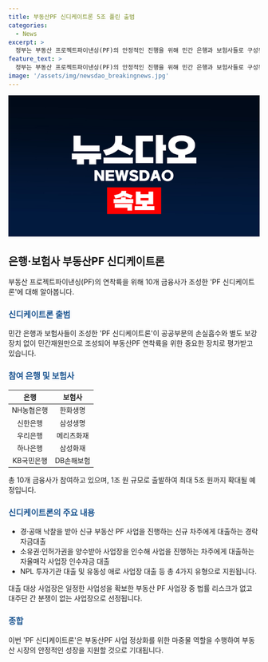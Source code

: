 ```yaml
---
title: 부동산PF 신디케이트론 5조 풀린 출범
categories:
  - News
excerpt: >
  정부는 부동산 프로젝트파이낸싱(PF)의 안정적인 진행을 위해 민간 은행과 보험사들로 구성된 PF 신디케이트론 출범을 발표했다. 이 신디케이트론은 부동산PF 연착륙을 위해 10개 금융사가 참여하며, 최초 1조 원의 규모로 출범하고 향후 5조 원까지 확대될 계획이다. 이를 통해 신규 부동산 PF 사업, 자율매각 사업장 인수, NPL 투자, 유동성 애로 대출 등 4가지 유형의 자금 지원이 이뤄질 것으로 전망되고, 은행과 보험사들은 해당 사업장의 역량과 안정적인 사업성을 고려하여 대출을 진행할 예정이다.
feature_text: >
  정부는 부동산 프로젝트파이낸싱(PF)의 안정적인 진행을 위해 민간 은행과 보험사들로 구성된 PF 신디케이트론 출범을 발표했다. 이 신디케이트론은 부동산PF 연착륙을 위해 10개 금융사가 참여하며, 최초 1조 원의 규모로 출범하고 향후 5조 원까지 확대될 계획이다. 이를 통해 신규 부동산 PF 사업, 자율매각 사업장 인수, NPL 투자, 유동성 애로 대출 등 4가지 유형의 자금 지원이 이뤄질 것으로 전망되고, 은행과 보험사들은 해당 사업장의 역량과 안정적인 사업성을 고려하여 대출을 진행할 예정이다.
image: '/assets/img/newsdao_breakingnews.jpg'
---
```


<p><img src="/assets/img/newsdao_breakingnews.jpg" alt="firstkoreanews 속보" /></p>

<h2 data-ke-size="size26">은행·보험사 부동산PF 신디케이트론</h2>

<p data-ke-size="size16">부동산 프로젝트파이낸싱(PF)의 연착륙을 위해 10개 금융사가 조성한 'PF 신디케이트론'에 대해 알아봅니다.</p>

<h3><b><span style="color: #1a5490;">신디케이트론 출범</span></b></h3>

<p data-ke-size="size16">민간 은행과 보험사들이 조성한 'PF 신디케이트론'이 공공부문의 손실흡수와 별도 보강 장치 없이 민간재원만으로 조성되어 부동산PF 연착륙을 위한 중요한 장치로 평가받고 있습니다.</p>

<h3><b><span style="color: #1a5490;">참여 은행 및 보험사</span></b></h3>

<table>
<thead>
<tr>
<th style="text-align: center;">은행</th>
<th style="text-align: center;">보험사</th>
</tr>
</thead>
<tbody>
<tr>
<td style="text-align: center;">NH농협은행</td>
<td style="text-align: center;">한화생명</td>
</tr>
<tr>
<td style="text-align: center;">신한은행</td>
<td style="text-align: center;">삼성생명</td>
</tr>
<tr>
<td style="text-align: center;">우리은행</td>
<td style="text-align: center;">메리츠화재</td>
</tr>
<tr>
<td style="text-align: center;">하나은행</td>
<td style="text-align: center;">삼성화재</td>
</tr>
<tr>
<td style="text-align: center;">KB국민은행</td>
<td style="text-align: center;">DB손해보험</td>
</tr>
</tbody>
</table>

<p data-ke-size="size16">총 10개 금융사가 참여하고 있으며, 1조 원 규모로 출발하여 최대 5조 원까지 확대될 예정입니다.</p>

<h3><b><span style="color: #1a5490;">신디케이트론의 주요 내용</span></b></h3>

<ul>
<li>경·공매 낙찰을 받아 신규 부동산 PF 사업을 진행하는 신규 차주에게 대출하는 경락자금대출</li>
<li>소유권·인허가권을 양수받아 사업장을 인수해 사업을 진행하는 차주에게 대출하는 자율매각 사업장 인수자금 대출</li>
<li>NPL 투자기관 대출 및 유동성 애로 사업장 대출 등 총 4가지 유형으로 지원됩니다.</li>
</ul>

<p data-ke-size="size16">대출 대상 사업장은 일정한 사업성을 확보한 부동산 PF 사업장 중 법률 리스크가 없고 대주단 간 분쟁이 없는 사업장으로 선정됩니다.</p>

<h3><b><span style="color: #1a5490;">종합</span></b></h3>

<p data-ke-size="size16">이번 'PF 신디케이트론'은 부동산PF 사업 정상화를 위한 마중물 역할을 수행하여 부동산 시장의 안정적인 성장을 지원할 것으로 기대됩니다.</p>

